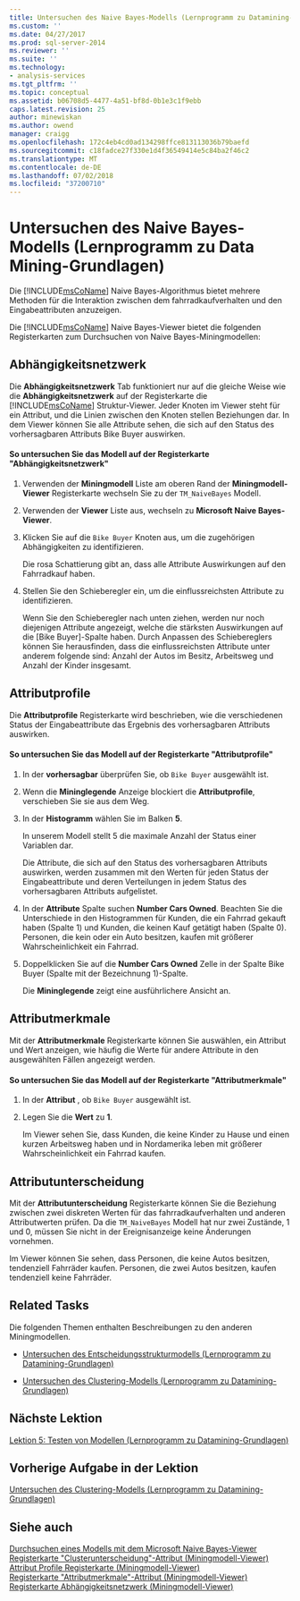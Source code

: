 ```yaml
---
title: Untersuchen des Naive Bayes-Modells (Lernprogramm zu Datamining-Grundlagen) | Microsoft-Dokumentation
ms.custom: ''
ms.date: 04/27/2017
ms.prod: sql-server-2014
ms.reviewer: ''
ms.suite: ''
ms.technology:
- analysis-services
ms.tgt_pltfrm: ''
ms.topic: conceptual
ms.assetid: b06708d5-4477-4a51-bf8d-0b1e3c1f9ebb
caps.latest.revision: 25
author: minewiskan
ms.author: owend
manager: craigg
ms.openlocfilehash: 172c4eb4cd0ad134298ffce813113036b79baefd
ms.sourcegitcommit: c18fadce27f330e1d4f36549414e5c84ba2f46c2
ms.translationtype: MT
ms.contentlocale: de-DE
ms.lasthandoff: 07/02/2018
ms.locfileid: "37200710"
---
```

# <a name="exploring-the-naive-bayes-model-basic-data-mining-tutorial"></a>Untersuchen des Naive Bayes-Modells (Lernprogramm zu Data Mining-Grundlagen)
  Die [!INCLUDE[msCoName](../includes/msconame-md.md)] Naive Bayes-Algorithmus bietet mehrere Methoden für die Interaktion zwischen dem fahrradkaufverhalten und den Eingabeattributen anzuzeigen.  
  
 Die [!INCLUDE[msCoName](../includes/msconame-md.md)] Naive Bayes-Viewer bietet die folgenden Registerkarten zum Durchsuchen von Naive Bayes-Miningmodellen:  
  
 
  
##  <a name="DependencyNetwork"></a> Abhängigkeitsnetzwerk  
 Die **Abhängigkeitsnetzwerk** Tab funktioniert nur auf die gleiche Weise wie die **Abhängigkeitsnetzwerk** auf der Registerkarte die [!INCLUDE[msCoName](../includes/msconame-md.md)] Struktur-Viewer. Jeder Knoten im Viewer steht für ein Attribut, und die Linien zwischen den Knoten stellen Beziehungen dar. In dem Viewer können Sie alle Attribute sehen, die sich auf den Status des vorhersagbaren Attributs Bike Buyer auswirken.  
  
#### <a name="to-explore-the-model-in-the-dependency-network-tab"></a>So untersuchen Sie das Modell auf der Registerkarte "Abhängigkeitsnetzwerk"  
  
1.  Verwenden der **Miningmodell** Liste am oberen Rand der **Miningmodell-Viewer** Registerkarte wechseln Sie zu der `TM_NaiveBayes` Modell.  
  
2.  Verwenden der **Viewer** Liste aus, wechseln zu **Microsoft Naive Bayes-Viewer**.  
  
3.  Klicken Sie auf die `Bike Buyer` Knoten aus, um die zugehörigen Abhängigkeiten zu identifizieren.  
  
     Die rosa Schattierung gibt an, dass alle Attribute Auswirkungen auf den Fahrradkauf haben.  
  
4.  Stellen Sie den Schieberegler ein, um die einflussreichsten Attribute zu identifizieren.  
  
     Wenn Sie den Schieberegler nach unten ziehen, werden nur noch diejenigen Attribute angezeigt, welche die stärksten Auswirkungen auf die [Bike Buyer]-Spalte haben. Durch Anpassen des Schiebereglers können Sie herausfinden, dass die einflussreichsten Attribute unter anderem folgende sind: Anzahl der Autos im Besitz, Arbeitsweg und Anzahl der Kinder insgesamt.  
 
  
##  <a name="AttributeProfiles"></a> Attributprofile  
 Die **Attributprofile** Registerkarte wird beschrieben, wie die verschiedenen Status der Eingabeattribute das Ergebnis des vorhersagbaren Attributs auswirken.  
  
#### <a name="to-explore-the-model-in-the-attribute-profiles-tab"></a>So untersuchen Sie das Modell auf der Registerkarte "Attributprofile"  
  
1.  In der **vorhersagbar** überprüfen Sie, ob `Bike Buyer` ausgewählt ist.  
  
2.  Wenn die **Mininglegende** Anzeige blockiert die **Attributprofile**, verschieben Sie sie aus dem Weg.  
  
3.  In der **Histogramm** wählen Sie im Balken **5**.  
  
     In unserem Modell stellt 5 die maximale Anzahl der Status einer Variablen dar.  
  
     Die Attribute, die sich auf den Status des vorhersagbaren Attributs auswirken, werden zusammen mit den Werten für jeden Status der Eingabeattribute und deren Verteilungen in jedem Status des vorhersagbaren Attributs aufgelistet.  
  
4.  In der **Attribute** Spalte suchen **Number Cars Owned**.  Beachten Sie die Unterschiede in den Histogrammen für Kunden, die ein Fahrrad gekauft haben (Spalte 1) und Kunden, die keinen Kauf getätigt haben (Spalte 0). Personen, die kein oder ein Auto besitzen, kaufen mit größerer Wahrscheinlichkeit ein Fahrrad.  
  
5.  Doppelklicken Sie auf die **Number Cars Owned** Zelle in der Spalte Bike Buyer (Spalte mit der Bezeichnung 1)-Spalte.  
  
     Die **Mininglegende** zeigt eine ausführlichere Ansicht an.  
  
  
##  <a name="AttributeCharacteristics"></a> Attributmerkmale  
 Mit der **Attributmerkmale** Registerkarte können Sie auswählen, ein Attribut und Wert anzeigen, wie häufig die Werte für andere Attribute in den ausgewählten Fällen angezeigt werden.  
  
#### <a name="to-explore-the-model-in-the-attribute-characteristics-tab"></a>So untersuchen Sie das Modell auf der Registerkarte "Attributmerkmale"  
  
1.  In der **Attribut** , ob `Bike Buyer` ausgewählt ist.  
  
2.  Legen Sie die **Wert** zu **1**.  
  
     Im Viewer sehen Sie, dass Kunden, die keine Kinder zu Hause und einen kurzen Arbeitsweg haben und in Nordamerika leben mit größerer Wahrscheinlichkeit ein Fahrrad kaufen.  
  
  
##  <a name="AttributeDiscrimination"></a> Attributunterscheidung  
 Mit der **Attributunterscheidung** Registerkarte können Sie die Beziehung zwischen zwei diskreten Werten für das fahrradkaufverhalten und anderen Attributwerten prüfen. Da die `TM_NaiveBayes` Modell hat nur zwei Zustände, 1 und 0, müssen Sie nicht in der Ereignisanzeige keine Änderungen vornehmen.  
  
 Im Viewer können Sie sehen, dass Personen, die keine Autos besitzen, tendenziell Fahrräder kaufen. Personen, die zwei Autos besitzen, kaufen tendenziell keine Fahrräder.  
  
## <a name="related-tasks"></a>Related Tasks  
 Die folgenden Themen enthalten Beschreibungen zu den anderen Miningmodellen.  
  
-   [Untersuchen des Entscheidungsstrukturmodells &#40;Lernprogramm zu Datamining-Grundlagen&#41;](../../2014/tutorials/exploring-the-decision-tree-model-basic-data-mining-tutorial.md)  
  
-   [Untersuchen des Clustering-Modells &#40;Lernprogramm zu Datamining-Grundlagen&#41;](../../2014/tutorials/exploring-the-clustering-model-basic-data-mining-tutorial.md)  
  
## <a name="next-lesson"></a>Nächste Lektion  
 [Lektion 5: Testen von Modellen &#40;Lernprogramm zu Datamining-Grundlagen&#41;](../../2014/tutorials/lesson-5-testing-models-basic-data-mining-tutorial.md)  
  
## <a name="previous-task-in-lesson"></a>Vorherige Aufgabe in der Lektion  
 [Untersuchen des Clustering-Modells &#40;Lernprogramm zu Datamining-Grundlagen&#41;](../../2014/tutorials/exploring-the-clustering-model-basic-data-mining-tutorial.md)  
  
## <a name="see-also"></a>Siehe auch  
 [Durchsuchen eines Modells mit dem Microsoft Naive Bayes-Viewer](../../2014/analysis-services/data-mining/browse-a-model-using-the-microsoft-naive-bayes-viewer.md)   
 [Registerkarte "Clusterunterscheidung"-Attribut &#40;Miningmodell-Viewer&#41;](../../2014/analysis-services/attribute-discrimination-tab-mining-model-viewer.md)   
 [Attribut Profile Registerkarte &#40;Miningmodell-Viewer&#41;](../../2014/analysis-services/attribute-profiles-tab-mining-model-viewer.md)   
 [Registerkarte "Attributmerkmale"-Attribut &#40;Miningmodell-Viewer&#41;](../../2014/analysis-services/attribute-characteristics-tab-mining-model-viewer.md)   
 [Registerkarte Abhängigkeitsnetzwerk &#40;Miningmodell-Viewer&#41;](../../2014/analysis-services/dependency-network-tab-mining-model-viewer.md)  
  
  
